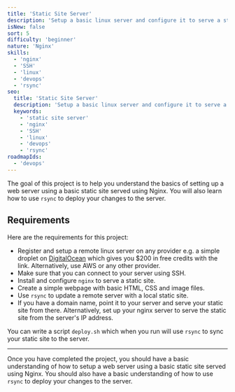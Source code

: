 ```yaml
---
title: 'Static Site Server'
description: 'Setup a basic linux server and configure it to serve a static site.'
isNew: false
sort: 5
difficulty: 'beginner'
nature: 'Nginx'
skills:
  - 'nginx'
  - 'SSH'
  - 'linux'
  - 'devops'
  - 'rsync'
seo:
  title: 'Static Site Server'
  description: 'Setup a basic linux server and configure it to serve a static site.'
  keywords:
    - 'static site server'
    - 'nginx'
    - 'SSH'
    - 'linux'
    - 'devops'
    - 'rsync'
roadmapIds:
  - 'devops'
---
```


The goal of this project is to help you understand the basics of setting up a web server using a basic static site served using Nginx. You will also learn how to use `rsync` to deploy your changes to the server.

## Requirements

Here are the requirements for this project:

- Register and setup a remote linux server on any provider e.g. a simple droplet on [DigitalOcean](https://m.do.co/c/b29aa8845df8) which gives you $200 in free credits with the link. Alternatively, use AWS or any other provider.
- Make sure that you can connect to your server using SSH.
- Install and configure `nginx` to serve a static site.
- Create a simple webpage with basic HTML, CSS and image files.
- Use `rsync` to update a remote server with a local static site.
- If you have a domain name, point it to your server and serve your static site from there. Alternatively, set up your nginx server to serve the static site from the server's IP address.

You can write a script `deploy.sh` which when you run will use `rsync` to sync your static site to the server.

<hr />

Once you have completed the project, you should have a basic understanding of how to setup a web server using a basic static site served using Nginx. You should also have a basic understanding of how to use `rsync` to deploy your changes to the server.